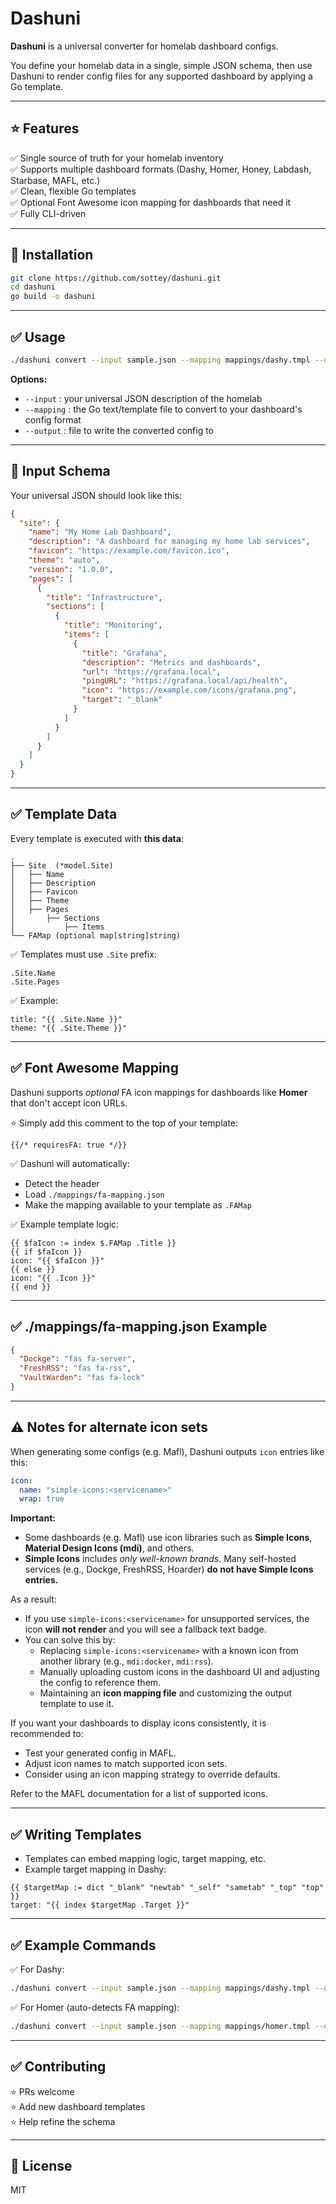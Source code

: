 # Dashuni

**Dashuni** is a universal converter for homelab dashboard configs.  

You define your homelab data in a single, simple JSON schema, then use Dashuni to render config files for any supported dashboard by applying a Go template.  

---

## ⭐️ Features

✅ Single source of truth for your homelab inventory  
✅ Supports multiple dashboard formats (Dashy, Homer, Honey, Labdash, Starbase, MAFL, etc.)  
✅ Clean, flexible Go templates  
✅ Optional Font Awesome icon mapping for dashboards that need it  
✅ Fully CLI-driven  

---

## 🚀 Installation

```bash
git clone https://github.com/sottey/dashuni.git
cd dashuni
go build -o dashuni
```

---

## ✅ Usage

```bash
./dashuni convert --input sample.json --mapping mappings/dashy.tmpl --output dashy-config.yml
```

**Options:**
- `--input` : your universal JSON description of the homelab
- `--mapping` : the Go text/template file to convert to your dashboard's config format
- `--output` : file to write the converted config to

---

## 📌 Input Schema

Your universal JSON should look like this:

```json
{
  "site": {
    "name": "My Home Lab Dashboard",
    "description": "A dashboard for managing my home lab services",
    "favicon": "https://example.com/favicon.ico",
    "theme": "auto",
    "version": "1.0.0",
    "pages": [
      {
        "title": "Infrastructure",
        "sections": [
          {
            "title": "Monitoring",
            "items": [
              {
                "title": "Grafana",
                "description": "Metrics and dashboards",
                "url": "https://grafana.local",
                "pingURL": "https://grafana.local/api/health",
                "icon": "https://example.com/icons/grafana.png",
                "target": "_blank"
              }
            ]
          }
        ]
      }
    ]
  }
}
```

---

## ✅ Template Data

Every template is executed with **this data**:

```
.
├── Site  (*model.Site)
│   ├── Name
│   ├── Description
│   ├── Favicon
│   ├── Theme
│   ├── Pages
│       ├── Sections
│           ├── Items
└── FAMap (optional map[string]string)
```

✅ Templates must use `.Site` prefix:

```gotemplate
.Site.Name
.Site.Pages
```

✅ Example:

```gotemplate
title: "{{ .Site.Name }}"
theme: "{{ .Site.Theme }}"
```

---

## ✅ Font Awesome Mapping

Dashuni supports *optional* FA icon mappings for dashboards like **Homer** that don't accept icon URLs.

⭐ Simply add this comment to the top of your template:

```gotemplate
{{/* requiresFA: true */}}
```

✅ Dashuni will automatically:
- Detect the header
- Load `./mappings/fa-mapping.json`
- Make the mapping available to your template as `.FAMap`

✅ Example template logic:

```gotemplate
{{ $faIcon := index $.FAMap .Title }}
{{ if $faIcon }}
icon: "{{ $faIcon }}"
{{ else }}
icon: "{{ .Icon }}"
{{ end }}
```

---

## ✅ ./mappings/fa-mapping.json Example

```json
{
  "Dockge": "fas fa-server",
  "FreshRSS": "fas fa-rss",
  "VaultWarden": "fas fa-lock"
}
```

---
## ⚠️ Notes for alternate icon sets

When generating some configs (e.g. Mafl), Dashuni outputs `icon` entries like this:

```yaml
icon:
  name: "simple-icons:<servicename>"
  wrap: true
```

**Important:**
- Some dashboards (e.g. Mafl) use icon libraries such as **Simple Icons**, **Material Design Icons (mdi)**, and others.
- **Simple Icons** includes *only well-known brands*. Many self-hosted services (e.g., Dockge, FreshRSS, Hoarder) **do not have Simple Icons entries.**

As a result:
- If you use `simple-icons:<servicename>` for unsupported services, the icon **will not render** and you will see a fallback text badge.
- You can solve this by:
  - Replacing `simple-icons:<servicename>` with a known icon from another library (e.g., `mdi:docker`, `mdi:rss`).
  - Manually uploading custom icons in the dashboard UI and adjusting the config to reference them.
  - Maintaining an **icon mapping file** and customizing the output template to use it.

If you want your dashboards to display icons consistently, it is recommended to:
- Test your generated config in MAFL.
- Adjust icon names to match supported icon sets.
- Consider using an icon mapping strategy to override defaults.

Refer to the MAFL documentation for a list of supported icons.

---

## ✅ Writing Templates

- Templates can embed mapping logic, target mapping, etc.  
- Example target mapping in Dashy:

```gotemplate
{{ $targetMap := dict "_blank" "newtab" "_self" "sametab" "_top" "top" }}
target: "{{ index $targetMap .Target }}"
```

---

## ✅ Example Commands

✅ For Dashy:

```bash
./dashuni convert --input sample.json --mapping mappings/dashy.tmpl --output dashy.yml
```

✅ For Homer (auto-detects FA mapping):

```bash
./dashuni convert --input sample.json --mapping mappings/homer.tmpl --output homer.yml
```

---

## ✅ Contributing

⭐ PRs welcome  
⭐ Add new dashboard templates  
⭐ Help refine the schema  

---

## 📜 License

MIT